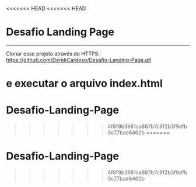 <<<<<<< HEAD
<<<<<<< HEAD
# Desafio Landing Page

---

Clonar esse projeto através do HTTPS:
https://github.com/DerekCardoso/Desafio-Landing-Page.git

e executar o arquivo index.html
=======
# Desafio-Landing-Page
>>>>>>> 4f8f9b3981ca887b7c9f2b3f9dfb0c77bae6462b
=======
# Desafio-Landing-Page
>>>>>>> 4f8f9b3981ca887b7c9f2b3f9dfb0c77bae6462b
